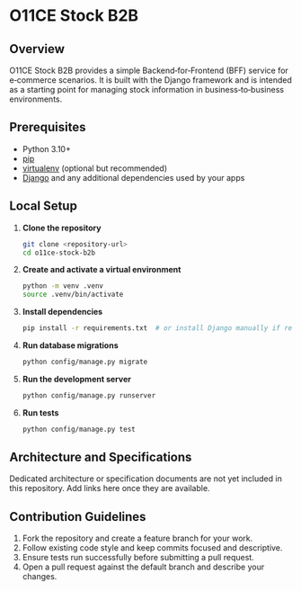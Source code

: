 # O11CE Stock B2B

## Overview
O11CE Stock B2B provides a simple Backend‑for‑Frontend (BFF) service for e‑commerce scenarios. It is built with the Django framework and is intended as a starting point for managing stock information in business‑to‑business environments.

## Prerequisites
- Python 3.10+
- [pip](https://pip.pypa.io/)
- [virtualenv](https://virtualenv.pypa.io/) (optional but recommended)
- [Django](https://www.djangoproject.com/) and any additional dependencies used by your apps

## Local Setup
1. **Clone the repository**
   ```bash
   git clone <repository-url>
   cd o11ce-stock-b2b
   ```
2. **Create and activate a virtual environment**
   ```bash
   python -m venv .venv
   source .venv/bin/activate
   ```
3. **Install dependencies**
   ```bash
   pip install -r requirements.txt  # or install Django manually if requirements.txt is missing
   ```
4. **Run database migrations**
   ```bash
   python config/manage.py migrate
   ```
5. **Run the development server**
   ```bash
   python config/manage.py runserver
   ```
6. **Run tests**
   ```bash
   python config/manage.py test
   ```

## Architecture and Specifications
Dedicated architecture or specification documents are not yet included in this repository. Add links here once they are available.

## Contribution Guidelines
1. Fork the repository and create a feature branch for your work.
2. Follow existing code style and keep commits focused and descriptive.
3. Ensure tests run successfully before submitting a pull request.
4. Open a pull request against the default branch and describe your changes.
